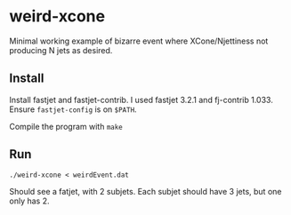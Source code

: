 # weird-xcone

Minimal working example of bizarre event where XCone/Njettiness not producing N jets as desired.

## Install

Install fastjet and fastjet-contrib. I used fastjet 3.2.1 and fj-contrib 1.033.
Ensure `fastjet-config` is on `$PATH`.

Compile the program with `make`

## Run

`./weird-xcone < weirdEvent.dat`

Should see a fatjet, with 2 subjets. Each subjet should have 3 jets, but one only has 2.
